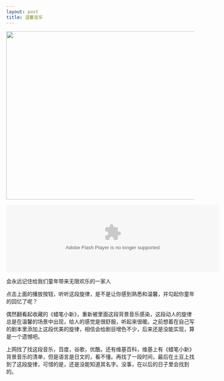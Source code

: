 ```yaml
---
layout: post
title: 温馨音乐
---
```


<a href="http://www.lattespirit.com/wp-content/uploads/2012/11/labixiaoxin.jpg"><img src="http://www.lattespirit.com/wp-content/uploads/2012/11/labixiaoxin.jpg" alt="" title="labixiaoxin" width="600" height="450" class="aligncenter size-full wp-image-263" /></a>

<embed src="http://www.tudou.com/v/sz6x4jn3AY8/&resourceId=0_05_05_99&bid=05/v.swf" type="application/x-shockwave-flash" allowscriptaccess="always" allowfullscreen="true" wmode="opaque" width="570" height="180">

会永远记住给我们童年带来无限欢乐的一家人

点击上面的播放按钮，听听这段旋律，是不是让你感到熟悉和温馨，并勾起你童年的回忆了呢？

偶然翻看起收藏的《蜡笔小新》，重新被里面这段背景音乐感染，这段动人的旋律总是在温馨的场景中出现，给人的感觉是很舒服，听起来很暖。之前想着在自己写的剧本里添加上这段优美的旋律，相信会给剧目增色不少，后来还是没能实现，算是一个遗憾吧。

上网找了找这段音乐，百度，谷歌，优酷，还有维基百科，维基上有《蜡笔小新》背景音乐的清单，但是语言是日文的，看不懂。再找了一段时间，最后在土豆上找到了这段旋律，可惜的是，还是没能知道其名字。没事，在以后的日子里会找到的。